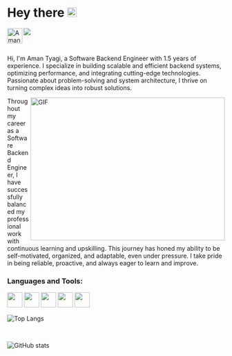 # Hey there <img src="https://media.giphy.com/media/hvRJCLFzcasrR4ia7z/giphy.gif" width="22px">
<a href="https://www.linkedin.com/in/aman-tyagi-700a06190/">
  <img align="left" alt="Aman's LinkedIN" width="35" src="https://user-images.githubusercontent.com/63851158/214014425-6161b57b-39a6-4711-859f-f90f7d439842.png" />
</a>
<!-- <a href="#">
  <img align="left" alt="Aman Tyagi | Twitter" width="22px" src="https://raw.githubusercontent.com/peterthehan/peterthehan/master/assets/twitter.svg" />
</a> -->

![](https://visitor-badge.glitch.me/badge?page_id=amantyagi22.amantyagi22)

<br />

Hi, I'm Aman Tyagi, a Software Backend Engineer with 1.5 years of experience. I specialize in building scalable and efficient backend systems, optimizing performance, and integrating cutting-edge technologies. Passionate about problem-solving and system architecture, I thrive on turning complex ideas into robust solutions.

<img align="right" alt="GIF" src="https://media.giphy.com/media/mrXQbQaV1H6fQT2XHc/giphy.gif" width="450" height="330" />

Throughout my career as a Software Backend Engineer, I have successfully balanced my professional work with continuous learning and upskilling. This journey has honed my ability to be self-motivated, organized, and adaptable, even under pressure. I take pride in being reliable, proactive, and always eager to learn and improve.


### Languages and Tools:
<div style="display: inline">
<img height="35" src="https://user-images.githubusercontent.com/63851158/214011846-e9da9580-167f-46a9-be28-ea63c7be3b63.png">
<img height="35" src="https://user-images.githubusercontent.com/63851158/214011307-4fe5ae1f-bdb2-4c35-a635-03d44e6906ac.png">
<img height="35" src="https://user-images.githubusercontent.com/63851158/214012008-a350ce12-d492-42f0-bfaa-bc72ddf0a0c9.png">
<img height="35" src="https://user-images.githubusercontent.com/63851158/214012647-9cdbc871-4ee0-4776-a66a-a93bbb5abebd.png">
<img height="35" src="https://user-images.githubusercontent.com/63851158/214012975-c44b0ed8-9d98-459c-a9e7-0a3ca8fc96f2.png">
 </div>
<br>

![Top Langs](https://github-readme-stats.vercel.app/api/top-langs/?username=amantyagi22&layout=compact&theme=gotham)

<br>

![GitHub stats](https://github-readme-stats.vercel.app/api?username=amantyagi22&show_icons=true&theme=gotham)



